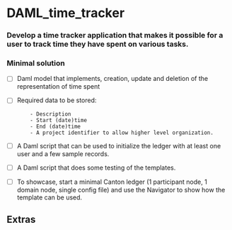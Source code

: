 # DAML_time_tracker

### Develop a time tracker application that makes it possible for a user to track time they have spent on various tasks.
 
### Minimal solution

- [ ] Daml model that implements, creation, update and deletion of the representation of time spent
- [ ] Required data to be stored:
      
          - Description
          - Start (date)time
          - End (date)time
          - A project identifier to allow higher level organization.
      
- [ ] A Daml script that can be used to initialize the ledger with at least one user and a few sample records.
- [ ] A Daml script that does some testing of the templates.
- [ ] To showcase, start a minimal Canton ledger (1 participant node, 1 domain node, single config file) and use the Navigator to show how the template can be used.

## Extras
           
         
      








